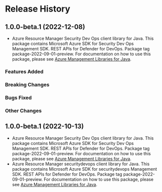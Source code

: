 # Release History

## 1.0.0-beta.1 (2022-12-08)

- Azure Resource Manager Security Dev Ops client library for Java. This package contains Microsoft Azure SDK for Security Dev Ops Management SDK. REST APIs for Defender for DevOps. Package tag package-2022-09-01-preview. For documentation on how to use this package, please see [Azure Management Libraries for Java](https://aka.ms/azsdk/java/mgmt).

### Features Added

### Breaking Changes

### Bugs Fixed

### Other Changes

## 1.0.0-beta.1 (2022-10-13)

- Azure Resource Manager Security Dev Ops client library for Java. This package contains Microsoft Azure SDK for Security Dev Ops Management SDK. REST APIs for Defender for DevOps. Package tag package-2022-09-01-preview. For documentation on how to use this package, please see [Azure Management Libraries for Java](https://aka.ms/azsdk/java/mgmt).
- Azure Resource Manager securitydevops client library for Java. This package contains Microsoft Azure SDK for securitydevops Management SDK. REST APIs for Defender for DevOps. Package tag package-2022-09-01-preview. For documentation on how to use this package, please see [Azure Management Libraries for Java](https://aka.ms/azsdk/java/mgmt).


